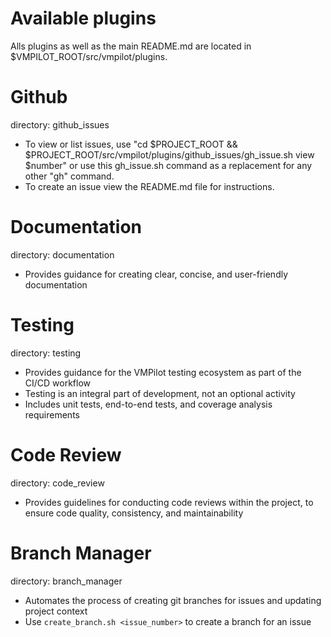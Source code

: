 # Available plugins

Alls plugins as well as the main README.md are located in $VMPILOT_ROOT/src/vmpilot/plugins.

# Github

directory: github\_issues
- To view or list issues, use "cd $PROJECT_ROOT && $PROJECT_ROOT/src/vmpilot/plugins/github_issues/gh_issue.sh  view $number" or use this gh_issue.sh command as a replacement for any other "gh" command.
- To create an issue view the README.md file for instructions.

# Documentation

directory: documentation
- Provides guidance for creating clear, concise, and user-friendly documentation

# Testing

directory: testing
- Provides guidance for the VMPilot testing ecosystem as part of the CI/CD workflow
- Testing is an integral part of development, not an optional activity
- Includes unit tests, end-to-end tests, and coverage analysis requirements

# Code Review
directory: code_review
- Provides guidelines for conducting code reviews within the project, to ensure code quality, consistency, and maintainability 

# Branch Manager

directory: branch_manager
- Automates the process of creating git branches for issues and updating project context
- Use `create_branch.sh <issue_number>` to create a branch for an issue
